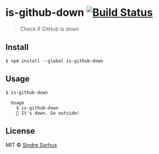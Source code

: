# is-github-down [![Build Status](https://travis-ci.org/sindresorhus/is-github-down.svg?branch=master)](https://travis-ci.org/sindresorhus/is-github-down)

> Check if GitHub is down


## Install

```
$ npm install --global is-github-down
```


## Usage

```
$ is-github-down

  Usage
    $ is-github-down
    🦄 It's down. Go outside!
```


## License

MIT © [Sindre Sorhus](http://sindresorhus.com)
